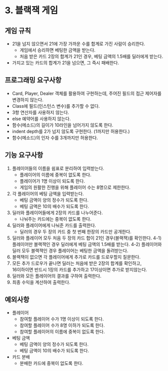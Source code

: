 # 3. 블랙잭 게임
## 게임 규칙
- 21을 넘지 않으면서 21에 가장 가까운 수를 합계로 가진 사람이 승리한다.
	- 게임에서 승리하면 베팅한 금액을 받는다.
	- 처음 받은 카드 2장의 합계가 21인 경우, 베팅 금액의 1.5배를 딜러에게 받는다.
- 가지고 있는 카드의 합계가 21을 넘으면, 그 즉시 패배한다.
  
## 프로그래밍 요구사항
- Card, Player, Dealer 객체를 활용하여 구현하는데, 주어진 필드의 접근 제어자를 변경하지 않는다.
- Class에 필드(인스턴스 변수)를 추가할 수 없다.
- 3항 연산자를 사용하지 않는다.
- else 예약어를 사용하지 않는다.
- 함수(메소드)의 길이가 10라인을 넘어가지 않도록 한다.
- indent depth를 2가 넘지 않도록 구현한다. (1까지만 허용한다.)
- 함수(메소드)의 인자 수를 3개까지만 허용한다.
  
## 기능 요구사항
1. 플레이어들의 이름을 쉼표로 분리하여 입력받는다.
	- 플레이어의 이름에 중복이 없도록 한다.
	- 플레이어가 1명 이상이 되도록 한다.
	- 게임의 원활한 진행을 위해 플레이어 수는 8명으로 제한한다.  
2. 각 플레이어의 베팅 금액을 입력받는다.
	- 베팅 금액이 양의 정수가 되도록 한다.
	- 베팅 금액은 10의 배수가 되도록 한다.  
3. 딜러와 플레이어들에게 2장의 카드를 나누어준다.
	- 나눠주는 카드에는 중복이 없도록 한다.  
4. 딜러와 플레이어에게 나눠준 카드를 출력한다.
	- 딜러의 경우 두 장의 카드 중 첫 번째 한장의 카드만 공개한다.  
5. 딜러와 플레이어 모두 처음 두 장의 카드 합이 21인 경우(블랙잭)를 확인한다.
	4-1) 플레이어만 블랙잭인 경우 딜러에게 베팅 금액의 1.5배를 받는다. 
	4-2) 플레이어와 딜러 모두 블랙잭인 경우 플레이어는 베팅한 금액을 돌려받는다.  
6. 블랙잭이 없으면 각 플레이어에게 추가로 카드를 드로우할지 질문한다.  
7. 모든 추가 드로우가 끝나면 딜러는 처음에 받은 2장의 합계를 확인하고,  
16이하이면 반드시 1장의 카드를 추가하고 17이상이면 추가로 받지않는다.  
8. 딜러와 모든 플레이어의 결과를 구하여 출력한다.  
9. 최종 수익을 계산하여 출력한다.  
  
## 예외사항
- 플레이어
	- 참여할 플레이어 수가 1명 이상이 되도록 한다.
	- 참여할 플레이어 수가 8명 이하가 되도록 한다.
	- 참여할 플레이어의 이름에 중복이 없도록 한다.  
- 베팅 금액
	- 베팅 금액이 양의 정수가 되도록 한다.
	- 베팅 금액이 10의 배수가 되도록 한다.  
- 카드 분배
	- 분배한 카드에 중복이 없도록 한다. 

